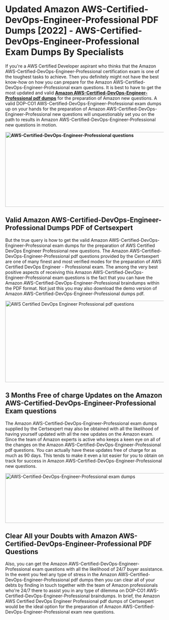 <h1><strong>Updated Amazon AWS-Certified-DevOps-Engineer-Professional PDF Dumps [2022] - AWS-Certified-DevOps-Engineer-Professional Exam Dumps By Specialists&nbsp;</strong></h1>
<p><span style="font-weight: 400;">If you're a AWS Certified Developer aspirant who thinks that the Amazon AWS-Certified-DevOps-Engineer-Professional certification exam is one of the toughest tasks to achieve. Then you definitely might not have the best know-how on how you can prepare for the Amazon AWS-Certified-DevOps-Engineer-Professional exam questions. It is best to have to get the most updated and valid <strong><a href="https://www.certsexpert.com/AWS-Certified-DevOps-Engineer-Professional-pdf-questions.html">Amazon AWS-Certified-DevOps-Engineer-Professional pdf dumps</a></strong> for the preparation of Amazon new questions. A valid DOP-CO1 AWS-Certified-DevOps-Engineer-Professional exam dumps up on your hands for the preparation of Amazon AWS-Certified-DevOps-Engineer-Professional new questions will unquestionably set you on the path to results in Amazon AWS-Certified-DevOps-Engineer-Professional new questions in motion.</span></p>
<p><span style="font-weight: 400;"><strong><img style="display: block; margin-left: auto; margin-right: auto;" src="https://i.ibb.co/QXh983F/73475278-2429792180625311-4586132736837681152-n.jpg" alt="AWS-Certified-DevOps-Engineer-Professional questions" width="632" height="238" /></strong></span></p>
<h2><strong>Valid Amazon AWS-Certified-DevOps-Engineer-Professional Dumps PDF of Certsexpert</strong></h2>
<p><span style="font-weight: 400;">But the true query is how to get the valid Amazon AWS-Certified-DevOps-Engineer-Professional exam dumps for the preparation of AWS Certified DevOps Engineer Professional new questions. The Amazon AWS-Certified-DevOps-Engineer-Professional pdf questions provided by the Certsexpert are one of many finest and most verified modes for the preparation of AWS Certified DevOps Engineer - Professional exam. The among the very best positive aspects of receiving this Amazon AWS-Certified-DevOps-Engineer-Professional exam questions is the fact that you can have the Amazon AWS-Certified-DevOps-Engineer-Professional braindumps within the PDF format. Not just this you may also download the demo version of Amazon AWS-Certified-DevOps-Engineer-Professional dumps pdf.</span></p>
<p><span style="font-weight: 400;"><img style="display: block; margin-left: auto; margin-right: auto;" src="https://i.ibb.co/Jd8hN2L/76714008-3182067705200142-8735104740007870464-n.jpg" alt="AWS Certified DevOps Engineer Professional pdf questions" width="701" height="259" /></span></p>
<h2><strong>3 Months Free of charge Updates on the Amazon AWS-Certified-DevOps-Engineer-Professional Exam questions</strong></h2>
<p><span style="font-weight: 400;">The Amazon AWS-Certified-DevOps-Engineer-Professional exam dumps supplied by the Certsexpert may also be obtained with all the likelihood of having yourself updated with all the new updates on the Amazon exam. Since the team of Amazon experts is active who keeps a keen eye on all of the changes on the Amazon AWS-Certified-DevOps-Engineer-Professional pdf questions. You can actually have these updates free of charge for as much as 90 days. This tends to make it even a lot easier for you to obtain on track for success in Amazon AWS-Certified-DevOps-Engineer-Professional new questions.</span></p>
<p><span style="font-weight: 400;"><a href="https://www.certsexpert.com/AWS-Certified-DevOps-Engineer-Professional-pdf-questions.html"><img style="display: block; margin-left: auto; margin-right: auto;" src="https://i.ibb.co/TMnKrkJ/75398236-424489711531572-5064688549987614720-n.jpg" alt="AWS-Certified-DevOps-Engineer-Professional exam dumps" width="714" height="158" /></a></span></p>
<h2><strong>Clear All your Doubts with Amazon AWS-Certified-DevOps-Engineer-Professional PDF Questions</strong></h2>
<p>Also, you can get the Amazon AWS-Certified-DevOps-Engineer-Professional exam questions with all the likelihood of 24/7 buyer assistance. In the event you feel any type of stress in the Amazon AWS-Certified-DevOps-Engineer-Professional pdf dumps then you can clear all of your debts by finding in touch together with the team of Amazon professionals who're 24/7 there to assist you in any type of dilemma on DOP-CO1 AWS-Certified-DevOps-Engineer-Professional braindumps. In brief, the Amazon AWS Certified DevOps Engineer Professional pdf dumps of Certsexpert would be the ideal option for the preparation of Amazon AWS-Certified-DevOps-Engineer-Professional exam new questions.</p>
